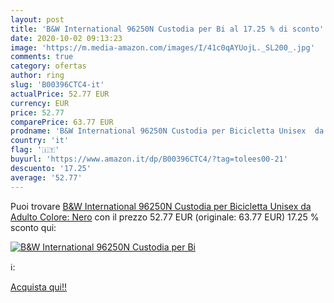 ```yaml
---
layout: post
title: 'B&W International 96250N Custodia per Bi al 17.25 % di sconto'
date: 2020-10-02 09:13:23
image: 'https://m.media-amazon.com/images/I/41c0qAYUojL._SL200_.jpg'
comments: true
category: ofertas
author: ring
slug: 'B00396CTC4-it'
actualPrice: 52.77 EUR
currency: EUR
price: 52.77
comparePrice: 63.77 EUR
prodname: 'B&W International 96250N Custodia per Bicicletta Unisex  da Adulto  Colore: Nero'
country: 'it'
flag: '🇮🇹'
buyurl: 'https://www.amazon.it/dp/B00396CTC4/?tag=tolees00-21'
descuento: '17.25'
average: '52.77'
---
```


Puoi trovare [B&W International 96250N Custodia per Bicicletta Unisex  da Adulto  Colore: Nero](https://www.amazon.it/dp/B00396CTC4/?tag=tolees00-21) con il prezzo 52.77 EUR (originale: 63.77 EUR) 17.25 % sconto qui:

[![B&W International 96250N Custodia per Bi](https://m.media-amazon.com/images/I/41c0qAYUojL._SL200_.jpg)](https://www.amazon.it/dp/B00396CTC4/?tag=tolees00-21)

ℹ️:


[Acquista qui!!](https://www.amazon.it/dp/B00396CTC4/?tag=tolees00-21)
